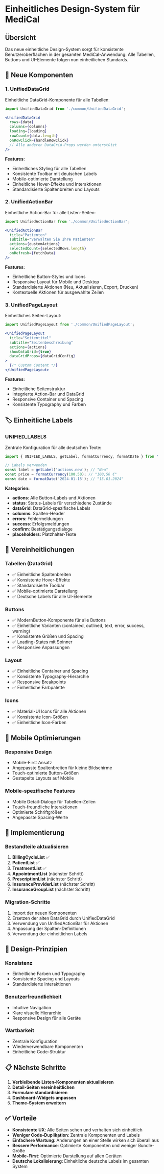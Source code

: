 # Einheitliches Design-System für MediCal

## Übersicht

Das neue einheitliche Design-System sorgt für konsistente Benutzeroberflächen in der gesamten MediCal-Anwendung. Alle Tabellen, Buttons und UI-Elemente folgen nun einheitlichen Standards.

## 🎨 **Neue Komponenten**

### 1. **UnifiedDataGrid**
Einheitliche DataGrid-Komponente für alle Tabellen:

```jsx
import UnifiedDataGrid from './common/UnifiedDataGrid';

<UnifiedDataGrid
  rows={data}
  columns={columns}
  loading={loading}
  rowCount={data.length}
  onRowClick={handleRowClick}
  // Alle anderen DataGrid-Props werden unterstützt
/>
```

**Features:**
- Einheitliches Styling für alle Tabellen
- Konsistente Toolbar mit deutschen Labels
- Mobile-optimierte Darstellung
- Einheitliche Hover-Effekte und Interaktionen
- Standardisierte Spaltenbreiten und Layouts

### 2. **UnifiedActionBar**
Einheitliche Action-Bar für alle Listen-Seiten:

```jsx
import UnifiedActionBar from './common/UnifiedActionBar';

<UnifiedActionBar
  title="Patienten"
  subtitle="Verwalten Sie Ihre Patienten"
  actions={customActions}
  selectedCount={selectedRows.length}
  onRefresh={fetchData}
/>
```

**Features:**
- Einheitliche Button-Styles und Icons
- Responsive Layout für Mobile und Desktop
- Standardisierte Aktionen (Neu, Aktualisieren, Export, Drucken)
- Kontextuelle Aktionen für ausgewählte Zeilen

### 3. **UnifiedPageLayout**
Einheitliches Seiten-Layout:

```jsx
import UnifiedPageLayout from './common/UnifiedPageLayout';

<UnifiedPageLayout
  title="Seitentitel"
  subtitle="Seitenbeschreibung"
  actions={actions}
  showDataGrid={true}
  dataGridProps={dataGridConfig}
>
  {/* Custom Content */}
</UnifiedPageLayout>
```

**Features:**
- Einheitliche Seitenstruktur
- Integrierte Action-Bar und DataGrid
- Responsive Container und Spacing
- Konsistente Typography und Farben

## 🏷️ **Einheitliche Labels**

### **UNIFIED_LABELS**
Zentrale Konfiguration für alle deutschen Texte:

```jsx
import { UNIFIED_LABELS, getLabel, formatCurrency, formatDate } from '../constants/unifiedLabels';

// Labels verwenden
const label = getLabel('actions.new'); // "Neu"
const price = formatCurrency(100.50); // "100,50 €"
const date = formatDate('2024-01-15'); // "15.01.2024"
```

**Kategorien:**
- **actions**: Alle Button-Labels und Aktionen
- **status**: Status-Labels für verschiedene Zustände
- **dataGrid**: DataGrid-spezifische Labels
- **columns**: Spalten-Header
- **errors**: Fehlermeldungen
- **success**: Erfolgsmeldungen
- **confirm**: Bestätigungsdialoge
- **placeholders**: Platzhalter-Texte

## 🎯 **Vereinheitlichungen**

### **Tabellen (DataGrid)**
- ✅ Einheitliche Spaltenbreiten
- ✅ Konsistente Hover-Effekte
- ✅ Standardisierte Toolbar
- ✅ Mobile-optimierte Darstellung
- ✅ Deutsche Labels für alle UI-Elemente

### **Buttons**
- ✅ ModernButton-Komponente für alle Buttons
- ✅ Einheitliche Varianten (contained, outlined, text, error, success, warning)
- ✅ Konsistente Größen und Spacing
- ✅ Loading-States mit Spinner
- ✅ Responsive Anpassungen

### **Layout**
- ✅ Einheitliche Container und Spacing
- ✅ Konsistente Typography-Hierarchie
- ✅ Responsive Breakpoints
- ✅ Einheitliche Farbpalette

### **Icons**
- ✅ Material-UI Icons für alle Aktionen
- ✅ Konsistente Icon-Größen
- ✅ Einheitliche Icon-Farben

## 📱 **Mobile Optimierungen**

### **Responsive Design**
- Mobile-First Ansatz
- Angepasste Spaltenbreiten für kleine Bildschirme
- Touch-optimierte Button-Größen
- Gestapelte Layouts auf Mobile

### **Mobile-spezifische Features**
- Mobile Detail-Dialoge für Tabellen-Zeilen
- Touch-freundliche Interaktionen
- Optimierte Schriftgrößen
- Angepasste Spacing-Werte

## 🔧 **Implementierung**

### **Bestandteile aktualisieren**
1. **BillingCycleList** ✅
2. **PatientList** ✅
3. **TreatmentList** ✅
4. **AppointmentList** (nächster Schritt)
5. **PrescriptionList** (nächster Schritt)
6. **InsuranceProviderList** (nächster Schritt)
7. **InsuranceGroupList** (nächster Schritt)

### **Migration-Schritte**
1. Import der neuen Komponenten
2. Ersetzen der alten DataGrid durch UnifiedDataGrid
3. Verwendung von UnifiedActionBar für Aktionen
4. Anpassung der Spalten-Definitionen
5. Verwendung der einheitlichen Labels

## 🎨 **Design-Prinzipien**

### **Konsistenz**
- Einheitliche Farben und Typography
- Konsistente Spacing und Layouts
- Standardisierte Interaktionen

### **Benutzerfreundlichkeit**
- Intuitive Navigation
- Klare visuelle Hierarchie
- Responsive Design für alle Geräte

### **Wartbarkeit**
- Zentrale Konfiguration
- Wiederverwendbare Komponenten
- Einheitliche Code-Struktur

## 📋 **Nächste Schritte**

1. **Verbleibende Listen-Komponenten aktualisieren**
2. **Detail-Seiten vereinheitlichen**
3. **Formulare standardisieren**
4. **Dashboard-Widgets anpassen**
5. **Theme-System erweitern**

## ✅ **Vorteile**

- **Konsistente UX**: Alle Seiten sehen und verhalten sich einheitlich
- **Weniger Code-Duplikation**: Zentrale Komponenten und Labels
- **Einfachere Wartung**: Änderungen an einer Stelle wirken sich überall aus
- **Bessere Performance**: Optimierte Komponenten und weniger Bundle-Größe
- **Mobile-First**: Optimierte Darstellung auf allen Geräten
- **Deutsche Lokalisierung**: Einheitliche deutsche Labels im gesamten System
